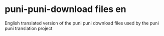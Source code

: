 # puni-puni-download files en
 English translated version of the puni puni download files used by the puni puni translation project
